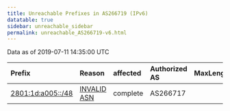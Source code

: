```yaml
---
title: Unreachable Prefixes in AS266719 (IPv6)
datatable: true
sidebar: unreachable_sidebar
permalink: unreachable_AS266719-v6.html
---
```


Data as of 2019-07-11 14:35:00 UTC


<div class="datatable-begin"></div>

| Prefix                                                       | Reason                                                                                                    | affected   | Authorized AS   |   MaxLength | Anchor                                         |   unreachable /48s |
|:-------------------------------------------------------------|:----------------------------------------------------------------------------------------------------------|:-----------|:----------------|------------:|:-----------------------------------------------|-------------------:|
| [2801:1d:a005::/48](https://stat.ripe.net/2801:1d:a005::/48) | [INVALID ASN](https://rpki-validator.ripe.net/announcement-preview?asn=AS266719&prefix=2801:1d:a005::/48) | complete   | AS266717        |          48 | [LACNIC](unreachable_LACNIC_RPKI_Root-v6.html) |                  1 |

<div class="datatable-end"></div>